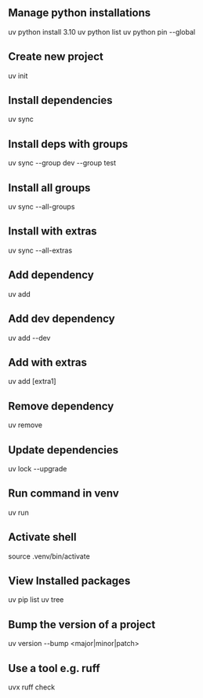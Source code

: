 ## Manage python installations

uv python install 3.10
uv python list
uv python pin --global <version>


## Create new project	
uv init <project>

## Install dependencies	
uv sync

## Install deps with groups
uv sync --group dev --group test

## Install all groups	
uv sync --all-groups

## Install with extras	
uv sync --all-extras

## Add dependency	
uv add <package>

## Add dev dependency	
uv add --dev <package>

## Add with extras	
uv add <package>[extra1]

## Remove dependency	
uv remove <package>

## Update dependencies	
uv lock --upgrade

## Run command in venv	
uv run <command>

## Activate shell	
source .venv/bin/activate

## View Installed packages	
uv pip list 
uv tree

## Bump the version of a project	
uv version --bump <major|minor|patch>

## Use a tool e.g. ruff	
uvx ruff check
